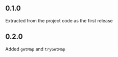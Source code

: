 ## 0.1.0

Extracted from the project code as the first release

## 0.2.0

Added `getMap` and `tryGetMap`
